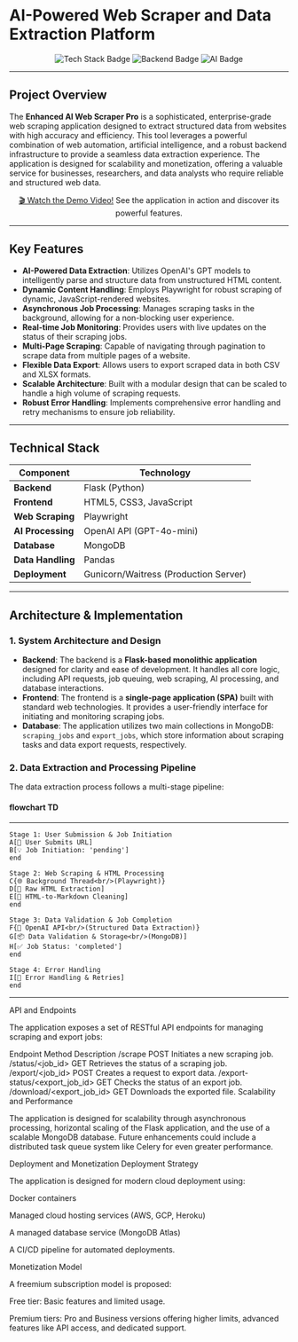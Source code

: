 # AI-Powered Web Scraper and Data Extraction Platform

<p align="center">
  <img src="https://img.shields.io/badge/Stack-AI%20%7C%20Web%20Scraping%20%7C%20Data%20Extraction-007bff?style=for-the-badge&logo=github&logoColor=white" alt="Tech Stack Badge" />
  <img src="https://img.shields.io/badge/Backend-Python%20%7C%20Flask-3776AB?style=for-the-badge&logo=python&logoColor=white" alt="Backend Badge" />
  <img src="https://img.shields.io/badge/AI-OpenAI%20%7C%20GPT--4o--mini-000000?style=for-the-badge&logo=openai&logoColor=white" alt="AI Badge" />
</p>

---

## Project Overview

The **Enhanced AI Web Scraper Pro** is a sophisticated, enterprise-grade web scraping application designed to extract structured data from websites with high accuracy and efficiency. This tool leverages a powerful combination of web automation, artificial intelligence, and a robust backend infrastructure to provide a seamless data extraction experience. The application is designed for scalability and monetization, offering a valuable service for businesses, researchers, and data analysts who require reliable and structured web data.

<div align="center">
  <p><a href="#">🎬 Watch the Demo Video!</a> See the application in action and discover its powerful features.</p>
</div>

---

## Key Features

- **AI-Powered Data Extraction**: Utilizes OpenAI's GPT models to intelligently parse and structure data from unstructured HTML content.
- **Dynamic Content Handling**: Employs Playwright for robust scraping of dynamic, JavaScript-rendered websites.
- **Asynchronous Job Processing**: Manages scraping tasks in the background, allowing for a non-blocking user experience.
- **Real-time Job Monitoring**: Provides users with live updates on the status of their scraping jobs.
- **Multi-Page Scraping**: Capable of navigating through pagination to scrape data from multiple pages of a website.
- **Flexible Data Export**: Allows users to export scraped data in both CSV and XLSX formats.
- **Scalable Architecture**: Built with a modular design that can be scaled to handle a high volume of scraping requests.
- **Robust Error Handling**: Implements comprehensive error handling and retry mechanisms to ensure job reliability.

---

## Technical Stack

| Component        | Technology                              |
|------------------|-----------------------------------------|
| **Backend**      | Flask (Python)                          |
| **Frontend**     | HTML5, CSS3, JavaScript                 |
| **Web Scraping** | Playwright                               |
| **AI Processing**| OpenAI API (GPT-4o-mini)                |
| **Database**     | MongoDB                                 |
| **Data Handling**| Pandas                                  |
| **Deployment**   | Gunicorn/Waitress (Production Server)   |

---

## Architecture & Implementation

### 1. System Architecture and Design

- **Backend**: The backend is a **Flask-based monolithic application** designed for clarity and ease of development. It handles all core logic, including API requests, job queuing, web scraping, AI processing, and database interactions.
- **Frontend**: The frontend is a **single-page application (SPA)** built with standard web technologies. It provides a user-friendly interface for initiating and monitoring scraping jobs.
- **Database**: The application utilizes two main collections in MongoDB: `scraping_jobs` and `export_jobs`, which store information about scraping tasks and data export requests, respectively.

### 2. Data Extraction and Processing Pipeline

The data extraction process follows a multi-stage pipeline:

#### flowchart TD
---
    Stage 1: User Submission & Job Initiation
    A[👤 User Submits URL]
    B[💡 Job Initiation: 'pending']
    end

    Stage 2: Web Scraping & HTML Processing
    C{🌐 Background Thread<br/>(Playwright)}
    D[📝 Raw HTML Extraction]
    E[🧹 HTML-to-Markdown Cleaning]
    end

    Stage 3: Data Validation & Job Completion
    F{🧠 OpenAI API<br/>(Structured Data Extraction)}
    G[📦 Data Validation & Storage<br/>(MongoDB)]
    H[✅ Job Status: 'completed']
    end
    
    Stage 4: Error Handling
    I[🚧 Error Handling & Retries]
    end
---

API and Endpoints

The application exposes a set of RESTful API endpoints for managing scraping and export jobs:

Endpoint	Method	Description
/scrape	POST	Initiates a new scraping job.
/status/<job_id>	GET	Retrieves the status of a scraping job.
/export/<job_id>	POST	Creates a request to export data.
/export-status/<export_job_id>	GET	Checks the status of an export job.
/download/<export_job_id>	GET	Downloads the exported file.
Scalability and Performance

The application is designed for scalability through asynchronous processing, horizontal scaling of the Flask application, and the use of a scalable MongoDB database. Future enhancements could include a distributed task queue system like Celery for even greater performance.

Deployment and Monetization
Deployment Strategy

The application is designed for modern cloud deployment using:

Docker containers

Managed cloud hosting services (AWS, GCP, Heroku)

A managed database service (MongoDB Atlas)

A CI/CD pipeline for automated deployments.

Monetization Model

A freemium subscription model is proposed:

Free tier: Basic features and limited usage.

Premium tiers: Pro and Business versions offering higher limits, advanced features like API access, and dedicated support.

